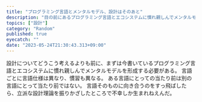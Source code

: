```yaml
---
title: "プログラミング言語とメンタルモデル、設計はそのあと"
description: "目の前にあるプログラミング言語とエコシステムに慣れ親しんでメンタルモデルを形成せよ"
topics: ["設計"]
category: "Random"
published: true
eyecatch: ""
date: "2023-05-24T21:30:43.313+09:00"
---
```


設計についてどうこう考えるよりも前に、まずは今書いているプログラミング言語とエコシステムに慣れ親しんでメンタルモデルを形成する必要がある。
言語ごとに言語仕様は異なり、慣習も異なる。
ある言語にとっての当たり前は別の言語にとって当たり前ではない。
言語そのものに向き合うのをすっ飛ばしたら、立派な設計理論を振りかざしたところで不幸しか生まれねえんだ。
